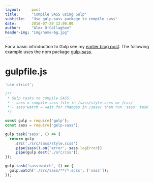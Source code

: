 ```yaml
---
layout:     post
title:      "Compile SASS using Gulp"
subtitle:   "Use gulp-sass package to compile sass"
date:       2016-07-20 12:00:00
author:     "Alex O'Callaghan"
header-img: "img/home-bg.jpg"
---
```


For a basic introduction to Gulp see my [earlier blog post](/2016/07/16/gulp/). The following example uses the npm package [gulp-sass](https://github.com/dlmanning/gulp-sass).

# gulpfile.js

```javascript
'use strict';

/**
 * Gulp tasks to compile SASS
 * - sass = compile sass file in /sass/style.scss => /css/
 * - sass:watch = wait for changes in /sass/ then run 'sass' task
 */

const gulp = require('gulp');
const sass = require('gulp-sass');

gulp.task('sass', () => {
  return gulp
    .src('./src/sass/style.scss')
    .pipe(sass().on('error', sass.logError))
    .pipe(gulp.dest('./src/css'));
});

gulp.task('sass:watch', () => {
  gulp.watch('./src/sass/**/*.scss', ['sass']);
});
```

